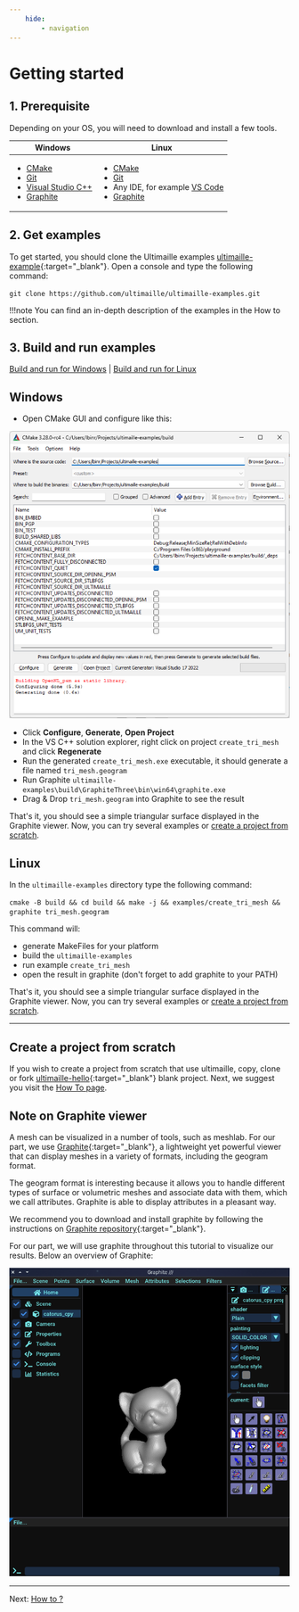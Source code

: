```yaml
---
    hide:
        - navigation
---
```


# Getting started

## 1. Prerequisite

Depending on your OS, you will need to download and install a few tools.

| Windows | Linux |
| --- | --- |
| <ul><li>[CMake](https://cmake.org/download/)</li><li>[Git](https://git-scm.com/)</li><li>[Visual Studio C++](https://visualstudio.microsoft.com/fr/vs/features/cplusplus/)</li><li>[Graphite](https://github.com/BrunoLevy/GraphiteThree/releases)</li></ul> | <ul><li>[CMake](https://cmake.org/download/)</li><li>[Git](https://git-scm.com/)</li><li>Any IDE, for example [VS Code](https://code.visualstudio.com/)</li><li>[Graphite](https://github.com/BrunoLevy/GraphiteThree)</li></ul> |

## 2. Get examples

To get started, you should clone the Ultimaille examples [ultimaille-example](https://github.com/ultimaille/ultimaille-examples){:target="_blank"}. Open a console and type the following command:

`git clone https://github.com/ultimaille/ultimaille-examples.git`

!!!note 
    You can find an in-depth description of the examples in the How to section.

## 3. Build and run examples

[Build and run for Windows](getstarted.md#windows) | [Build and run for Linux](getstarted.md#linux)

## Windows

 - Open CMake GUI and configure like this:

![cmake gui screenshot](assets/cmake-gui-screenshot.png)

 - Click __Configure__, __Generate__, __Open Project__
 - In the VS C++ solution explorer, right click on project `create_tri_mesh` and click __Regenerate__
 - Run the generated `create_tri_mesh.exe` executable, it should generate a file named `tri_mesh.geogram`
 - Run Graphite `ultimaille-examples\build\GraphiteThree\bin\win64\graphite.exe`
 - Drag & Drop `tri_mesh.geogram` into Graphite to see the result

That's it, you should see a simple triangular surface displayed in the Graphite viewer. Now, you can try several examples or [create a project from scratch](getstarted.md#create-a-project-from-scratch).

## Linux

In the `ultimaille-examples` directory type the following command:

`cmake -B build && cd build && make -j && examples/create_tri_mesh && graphite tri_mesh.geogram`

This command will: 

 - generate MakeFiles for your platform
 - build the `ultimaille-examples`
 - run example `create_tri_mesh`
 - open the result in graphite (don't forget to add graphite to your PATH)

That's it, you should see a simple triangular surface displayed in the Graphite viewer. Now, you can try several examples or [create a project from scratch](getstarted.md#create-a-project-from-scratch).
___

## Create a project from scratch

If you wish to create a project from scratch that use ultimaille, copy, clone or fork [ultimaille-hello](https://github.com/ultimaille/ultimaille-hello){:target="_blank"} blank project. Next, we suggest you visit the [How To page](how_to/index.md).

## Note on Graphite viewer

A mesh can be visualized in a number of tools, such as meshlab. For our part, we use [Graphite](https://github.com/BrunoLevy/GraphiteThree){:target="_blank"}, a lightweight yet powerful viewer that can display meshes in a variety of formats, including the geogram format.

The geogram format is interesting because it allows you to handle different types of surface or volumetric meshes and associate data with them, which we call attributes. Graphite is able to display attributes in a pleasant way.

We recommend you to download and install graphite by following the instructions on [Graphite repository](https://github.com/BrunoLevy/GraphiteThree){:target="_blank"}.

For our part, we will use graphite throughout this tutorial to visualize our results. Below an overview of Graphite:

![Graphite screenshot](assets/graphite_screenshot.png "Graphite")

____
Next: [How to ?](how_to/index.md)